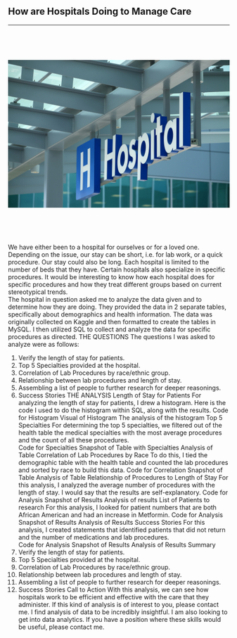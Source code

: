 ## How are Hospitals Doing to Manage Care
---
<br><br>
<img src="images/Hospital Image.jpg?raw=true"/>
<br><br>
---
<br><br>
We have either been to a hospital for ourselves or for a loved one.  Depending on the issue, our stay can be short, i.e. for lab work, or a quick procedure.  Our stay could also be long.  Each hospital is limited to the number of beds that they have.  Certain hospitals also specialize in specific procedures.  It would be interesting to know how each hospital does for specific procedures and how they treat different groups based on current stereotypical trends.  
The hospital in question asked me to analyze the data given and to determine how they are doing.  They provided the data in 2 separate tables, specifically about demographics and health information. The data was originally collected on Kaggle and then formatted to create the tables in MySQL.  I then utilized SQL to collect and analyze the data for specific procedures as directed.
THE QUESTIONS
The questions I was asked to analyze were as follows:
1.	Verify the length of stay for patients.
2.	Top 5 Specialties provided at the hospital.
3.	Correlation of Lab Procedures by race/ethnic group.
4.	Relationship between lab procedures and length of stay.
5.	Assembling a list of people to further research for deeper reasonings.
6.	Success Stories 
THE ANALYSIS
Length of Stay for Patients
For analyzing the length of stay for patients, I drew a histogram.  Here is the code I used to do the histogram within SQL, along with the results.
Code for Histogram
Visual of Histogram
The analysis of the histogram
Top 5 Specialties
For determining the top 5 specialties, we filtered out of the health table the medical specialties with the most average procedures and the count of all these procedures.  
Code for Specialties
Snapshot of Table with Specialties
Analysis of Table
Correlation of Lab Procedures by Race
To do this, I tied the demographic table with the health table and counted the lab procedures and sorted by race to build this data.
Code for Correlation
Snapshot of Table
Analysis of Table
Relationship of Procedures to Length of Stay
For this analysis, I analyzed the average number of procedures with the length of stay.  I would say that the results are self-explanatory.
Code for Analysis
Snapshot of Results
Analysis of results
List of Patients to research
For this analysis, I looked for patient numbers that are both African American and had an increase in Metformin.
Code for Analysis
Snapshot of Results
Analysis of Results
Success Stories
For this analysis, I created statements that identified patients that did not return and the number of medications and lab procedures.  
Code for Analysis
Snapshot of Results
Analysis of Results
Summary
1.	Verify the length of stay for patients.
2.	Top 5 Specialties provided at the hospital.
3.	Correlation of Lab Procedures by race/ethnic group.
4.	Relationship between lab procedures and length of stay.
5.	Assembling a list of people to further research for deeper reasonings.
6.	Success Stories 
Call to Action
With this analysis, we can see how hospitals work to be efficient and effective with the care that they administer.  If this kind of analysis is of interest to you, please contact me.  I find analysis of data to be incredibly insightful.  I am also looking to get into data analytics.  If you have a position where these skills would be useful, please contact me.

